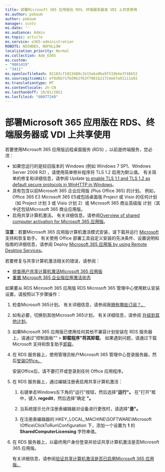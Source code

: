 ```yaml
---
title: 部署Microsoft 365 应用版在 RDS、终端服务器或 VDI 上共享使用
ms.author: pebaum
author: pebaum
manager: scotv
ms.date: ''
ms.audience: Admin
ms.topic: article
ms.service: o365-administration
ROBOTS: NOINDEX, NOFOLLOW
localization_priority: Normal
ms.collection: Adm_O365
ms.custom:
- "9001419"
- "3411"
ms.openlocfilehash: 81183cf1823480c1b15eba9ba9f519b4e3746b52
ms.sourcegitcommit: ef8d6b71fbd962fb3f7081b21724e67a91111a92
ms.translationtype: MT
ms.contentlocale: zh-CN
ms.lasthandoff: 10/01/2021
ms.locfileid: "60077240"
---
```

# <a name="deploying-microsoft-365-apps-for-shared-use-on-rds-terminal-server-or-vdi"></a>部署Microsoft 365 应用版在 RDS、终端服务器或 VDI 上共享使用

若要使用Microsoft 365 应用版远程桌面服务 (RDS) ，以前是终端服务，您必须：

- 如果您运行的是较旧版本的 Windows (例如 Windows 7 SP1、Windows Server 2008 R2) ，请使用简单修补程序将 TLS 1.2 启用为默认值。 有关简单的修复和详细信息，请参阅 Update [to enable TLS 1.1 and TLS 1.2 as default secure protocols in WinHTTP in Windows](https://support.microsoft.com/en-us/topic/update-to-enable-tls-1-1-and-tls-1-2-as-default-secure-protocols-in-winhttp-in-windows-c4bd73d2-31d7-761e-0178-11268bb10392#bkmk_easy)。 
- 具有包含以前Microsoft 365 企业应用版 (Plus Office 365) 的计划。 例如，Office 365 E3 Microsoft 365 E5或包括桌面版 Project 或 Visio 的任何计划（如 Project 计划 3 或 Visio 计划 2）或 Microsoft 365 商业高级版 计划（其中还包括Microsoft 365 商业应用版。
- 启用共享计算机激活。 有关详细信息，请参阅[Overview of shared computer activation for Microsoft 365 应用版](https://docs.microsoft.com/deployoffice/overview-shared-computer-activation)。

**注意**：若要Microsoft 365 应用版计算机激活模式安装，请下载并运行 [Microsoft](https://aka.ms/SaRA_OfficeSCA_M365Portal)支持和恢复助手。 有关使用 Office 部署工具自定义安装的先决条件、设置说明和指南的详细信息，请参阅 Deploy [Microsoft 365 应用版 by using Remote Desktop Services](https://docs.microsoft.com/deployoffice/deploy-microsoft-365-apps-remote-desktop-services)。

若要修复与共享计算机激活相关的错误，请参阅：

- [排查用户共享计算机激活Microsoft 365 应用版](https://docs.microsoft.com/deployoffice/troubleshoot-shared-computer-activation)
- [重置 Microsoft 365 企业版应用激活状态](https://docs.microsoft.com/office/troubleshoot/activation/reset-office-365-proplus-activation-state)

如果要从 RDS Microsoft 365 应用版 RDS Microsoft 365 管理中心使用默认安装设置，请按照以下步骤操作：

1. 检查Microsoft 365计划。 有关详细信息，请参阅我[拥有哪些订阅？。](https://docs.microsoft.com/microsoft-365/admin/admin-overview/what-subscription-do-i-have)

1. 如有必要，切换到其他Microsoft 365计划。 有关详细信息，请参阅 [升级到其他计划](https://docs.microsoft.com/microsoft-365/commerce/subscriptions/upgrade-to-different-plan)。

1. 如果Microsoft 365 应用版已使用任何其他不兼容计划安装在 RDS 服务器上，请通过"控制面板""  >  **卸载程序"将其卸载**。 如果遇到问题，请通过下载 Microsoft 支持和恢复助手[卸载](https://aka.ms/SARA-OfficeUninstall-Alchemy)。

1. 在 RDS 服务器上，使用管理员帐户Microsoft 365 管理中心登录服务器，然后[安装Office。](https://portal.office.com/OLS/MySoftware.aspx)

   安装Office后，请不要打开或登录到任何 Office 应用程序。

1. 在 RDS 服务器上，通过编辑注册表启用共享计算机激活：

   1. 右键单击Windows左下角的"运行"按钮，然后选择"**运行"。** 在"打开"框中，键入 **regedit**，然后选择"确定 **"。**

   1. 当系统提示允许注册表编辑器对设备进行更改时，请选择"**是"。**

   1. 在注册表编辑器的 HKEY_LOCAL_MACHINE\SOFTWARE\Microsoft \Office\ClickToRun\Configuration 下，添加一个设置为 **1** 的 **SharedComputerLicensing** 字符串值。

1. 在 RDS 服务器上，以最终用户身份登录并验证共享计算机激活是否Microsoft 365 应用版。 

   有关详细信息，请参阅[验证共享计算机激活是否已启用Microsoft 365 应用版。](https://docs.microsoft.com/deployoffice/troubleshoot-shared-computer-activation#verify-that-shared-computer-activation-is-enabled-for-microsoft-365-apps)